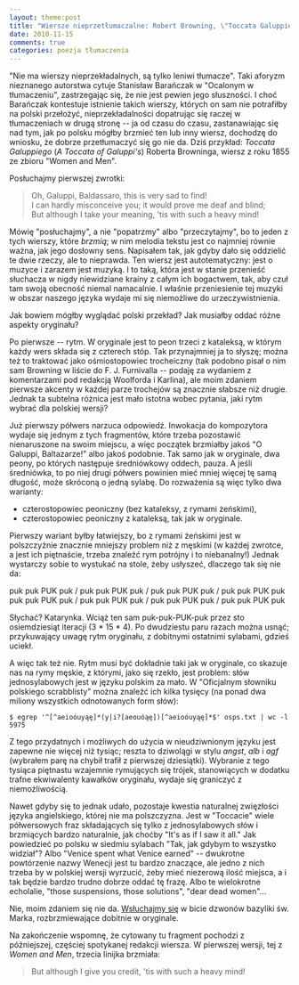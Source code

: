 ```yaml
---
layout: theme:post
title: "Wiersze nieprzetłumaczalne: Robert Browning, \"Toccata Galuppiego\""
date: 2010-11-15
comments: true
categories: poezja tłumaczenia
---
```


"Nie ma wierszy nieprzekładalnych, są tylko leniwi tłumacze". Taki
aforyzm nieznanego autorstwa cytuje Stanisław Barańczak w "Ocalonym w
tłumaczeniu", zastrzegając się, że nie jest pewien jego słuszności. I
choć Barańczak kontestuje istnienie takich wierszy, których on sam nie
potrafiłby na polski przełożyć, nieprzekładalności dopatrując się raczej
w tłumaczeniach w drugą stronę -- ja od czasu do czasu, zastanawiając
się nad tym, jak po polsku mógłby brzmieć ten lub inny wiersz, dochodzę
do wniosku, że dobrze przetłumaczyć się go nie da. Dziś przykład:
_Toccata Galuppiego_ (_A Toccata of Galuppi's_) Roberta Browninga,
wiersz z roku 1855 ze zbioru "Women and Men".

Posłuchajmy pierwszej zwrotki:

> Oh, Galuppi, Baldassaro, this is very sad to find!  
> I can hardly misconceive you; it would prove me deaf and blind;  
> But although I take your meaning, 'tis with such a heavy mind!  

Mówię "posłuchajmy", a nie "popatrzmy" albo "przeczytajmy", bo to jeden
z tych wierszy, które _brzmią_; w nim melodia tekstu jest co najmniej
równie ważna, jak jego dosłowny sens. Napisałem tak, jak gdyby dało się
oddzielić te dwie rzeczy, ale to nieprawda. Ten wiersz jest
autotematyczny: jest o muzyce i zarazem jest muzyką. I to taką, która
jest w stanie przenieść słuchacza w nigdy niewidziane krainy z całym ich
bogactwem, tak, aby czuł tam swoją obecność niemal namacalnie. I właśnie
przeniesienie tej muzyki w obszar naszego języka wydaje mi się
niemożliwe do urzeczywistnienia.

Jak bowiem mógłby wyglądać polski przekład? Jak musiałby oddać różne
aspekty oryginału?

Po pierwsze -- rytm. W oryginale jest to peon trzeci z kataleksą, w
którym każdy wers składa się z czterech stóp. Tak przynajmniej ja to
słyszę; można też to traktować jako ośmiostopowiec trocheiczny (tak
podobno pisał o nim sam Browning w liście do F. J. Furnivalla -- podaję
za wydaniem z komentarzami pod redakcją Woolforda i Karlina), ale moim
zdaniem pierwsze akcenty w każdej parze trochejów są znacznie słabsze
niż drugie. Jednak ta subtelna różnica jest mało istotna wobec pytania,
jaki rytm wybrać dla polskiej wersji?

Już pierwszy półwers narzuca odpowiedź. Inwokacja do kompozytora wydaje
się jednym z tych fragmentów, które trzeba pozostawić nienaruszone na
swoim miejscu, a więc początek brzmiałby jakoś "O Galuppi, Baltazarze!"
albo jakoś podobnie. Tak samo jak w oryginale, dwa peony, po których
następuje średniówkowy oddech, pauza. A jeśli średniówka, to po niej
drugi półwers powinien mieć mniej więcej tę samą długość, może skróconą
o jedną sylabę. Do rozważenia są więc tylko dwa warianty:

 * czterostopowiec peoniczny (bez kataleksy, z rymami żeńskimi),
 * czterostopowiec peoniczny z kataleksą, tak jak w oryginale.

Pierwszy wariant byłby łatwiejszy, bo z rymami żeńskimi jest w
polszczyźnie znacznie mniejszy problem niż z męskimi (w każdej zwrotce,
a jest ich piętnaście, trzeba znaleźć rym potrójny i to niebanalny!)
Jednak wystarczy sobie to wystukać na stole, żeby usłyszeć, dlaczego tak
się nie da:

puk puk PUK puk / puk puk PUK puk / puk puk PUK puk / puk puk PUK puk  
puk puk PUK puk / puk puk PUK puk / puk puk PUK puk / puk puk PUK puk

Słychać? Katarynka. Wciąż ten sam puk-puk-PUK-puk przez sto
osiemdziesiąt iteracji (3 * 15 * 4). Po dwudziestu paru razach można
usnąć; przykuwający uwagę rytm oryginału, z dobitnymi ostatnimi
sylabami, gdzieś uciekł.

A więc tak też nie. Rytm musi być dokładnie taki jak w oryginale, co
skazuje nas na rymy męskie, z którymi, jako się rzekło, jest problem:
słów jednosylabowych jest w języku polskim za mało. W "Oficjalnym
słowniku polskiego scrabblisty" można znaleźć ich kilka tysięcy (na
ponad dwa miliony wszystkich odnotowanych form słów):

    $ egrep '^[^aeioóuyąę]*(y|i?[aeouóąę])[^aeioóuyąę]*$' osps.txt | wc -l
    5975

Z tego przydatnych i możliwych do użycia w nieudziwnionym języku jest
zapewne nie więcej niż tysiąc; reszta to dziwolągi w stylu _angst_,
_alb_ i _agf_ (wybrałem parę na chybił trafił z pierwszej dziesiątki).
Wybranie z tego tysiąca piętnastu wzajemnie rymujących się trójek, 
stanowiących w dodatku trafne ekwiwalenty kawałków oryginału, wydaje się
graniczyć z niemożliwością.

Nawet gdyby się to jednak udało, pozostaje kwestia naturalnej zwięzłości
języka angielskiego, której nie ma polszczyzna. Jest w "Toccacie" wiele
półwersowych fraz składających się tylko z jednosylabowych słów i
brzmiących bardzo naturalnie, jak choćby "It's as if I saw it all." Jak
powiedzieć po polsku w siedmiu sylabach "Tak, jak gdybym to wszystko
widział"? Albo "Venice spent what Venice earned" -- dwukrotne
powtórzenie nazwy Wenecji jest tu bardzo znaczące, ale jedno z nich
trzeba by w polskiej wersji wyrzucić, żeby mieć niezerową ilość miejsca,
a i tak będzie bardzo trudno dobrze oddać tę frazę. Albo te wielokrotne
echolalie, "those suspensions, those solutions", "dear dead women"...

Nie, moim zdaniem się nie da. [Wsłuchajmy się][1] w bicie dzwonów
bazyliki św. Marka, rozbrzmiewające dobitnie w oryginale.

Na zakończenie wspomnę, że cytowany tu fragment pochodzi z późniejszej,
częściej spotykanej redakcji wiersza. W pierwszej wersji, tej z _Women
and Men_, trzecia linijka brzmiała:

> But although I give you credit, 'tis with such a heavy mind!

 [1]: http://www.victorianweb.org/authors/rb/toccata.html
